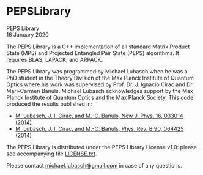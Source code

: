 # PEPSLibrary
PEPS Library  
16 January 2020

The PEPS Library is a C++ implementation of all standard Matrix Product State (MPS) and Projected Entangled Pair State (PEPS) algorithms.
It requires BLAS, LAPACK, and ARPACK.

The PEPS Library was programmed by Michael Lubasch when he was a PhD student in the Theory Division of the Max Planck Institute of Quantum Optics where his work was supervised by Prof. Dr. J. Ignacio Cirac and Dr. Mari-Carmen Bañuls.
Michael Lubasch acknowledges support by the Max Planck Institute of Quantum Optics and the Max Planck Society.
This code produced the results published in:  
- [M. Lubasch, J. I. Cirac, and M.-C. Bañuls, New J. Phys. 16, 033014 (2014)](https://iopscience.iop.org/article/10.1088/1367-2630/16/3/033014)  
- [M. Lubasch, J. I. Cirac, and M.-C. Bañuls, Phys. Rev. B 90, 064425 (2014)](https://journals.aps.org/prb/abstract/10.1103/PhysRevB.90.064425)

The PEPS Library is distributed under the PEPS Library License v1.0: please see accompanying file [LICENSE.txt](https://github.com/mlubasch/PEPSLibrary/blob/master/LICENSE.txt).

Please contact [michael.lubasch@gmail.com](mailto:michael.lubasch@gmail.com) in case of any questions.
